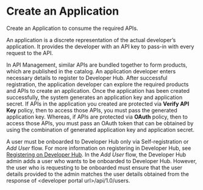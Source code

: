 <!-- loioa501a6d6c5ee466d99de270b07771126 -->

# Create an Application

Create an Application to consume the required APIs.

An application is a discrete representation of the actual developer’s application. It provides the developer with an API key to pass-in with every request to the API.

In API Management, similar APIs are bundled together to form products, which are published in the catalog. An application developer enters necessary details to register to Developer Hub. After successful registration, the application developer can explore the required products and APIs to create an application. Once the application has been created successfully, the system generates an appIication key and application secret. If APIs in the application you created are protected via **Verify API Key** policy, then to access those APIs, you must pass the generated application key. Whereas, if APIs are protected via **OAuth** policy, then to access those APIs, you must pass an OAuth token that can be obtained by using the combination of generated appIication key and application secret.

A user must be onboarded to Developer Hub only via Self-registration or *Add User* flow. For more information on registering in Developer Hub, see [Registering on Developer Hub](registering-on-developer-hub-c85fafe.md). In the *Add User* flow, the Developer Hub admin adds a user who wants to be onboarded to Developer Hub. However, the user who is requesting to be onboarded must ensure that the user details provided to the admin matches the user details obtained from the response of <developer portal url\>/api/1.0/users.

